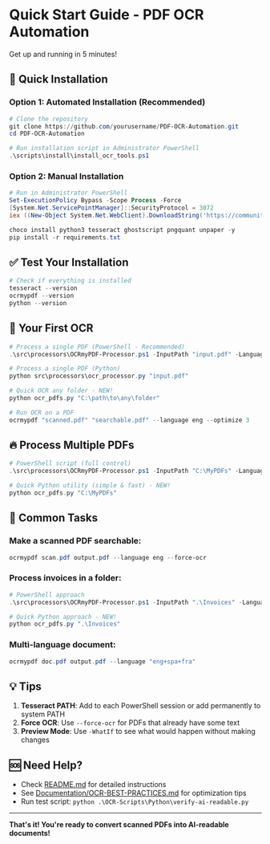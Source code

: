 # Quick Start Guide - PDF OCR Automation

Get up and running in 5 minutes!

## 🚀 Quick Installation

### Option 1: Automated Installation (Recommended)

```powershell
# Clone the repository
git clone https://github.com/yourusername/PDF-OCR-Automation.git
cd PDF-OCR-Automation

# Run installation script in Administrator PowerShell
.\scripts\install\install_ocr_tools.ps1
```

### Option 2: Manual Installation

```powershell
# Run in Administrator PowerShell
Set-ExecutionPolicy Bypass -Scope Process -Force
[System.Net.ServicePointManager]::SecurityProtocol = 3072
iex ((New-Object System.Net.WebClient).DownloadString('https://community.chocolatey.org/install.ps1'))

choco install python3 tesseract ghostscript pngquant unpaper -y
pip install -r requirements.txt
```

## ✅ Test Your Installation

```powershell
# Check if everything is installed
tesseract --version
ocrmypdf --version
python --version
```

## 🎯 Your First OCR

```powershell
# Process a single PDF (PowerShell - Recommended)
.\src\processors\OCRmyPDF-Processor.ps1 -InputPath "input.pdf" -Language eng

# Process a single PDF (Python)
python src\processors\ocr_processor.py "input.pdf"

# Quick OCR any folder - NEW!
python ocr_pdfs.py "C:\path\to\any\folder"

# Run OCR on a PDF
ocrmypdf "scanned.pdf" "searchable.pdf" --language eng --optimize 3
```

## 🔥 Process Multiple PDFs

```powershell
# PowerShell script (full control)
.\src\processors\OCRmyPDF-Processor.ps1 -InputPath "C:\MyPDFs" -Language eng

# Quick Python utility (simple & fast) - NEW!
python ocr_pdfs.py "C:\MyPDFs"
```

## 📝 Common Tasks

### Make a scanned PDF searchable:
```powershell
ocrmypdf scan.pdf output.pdf --language eng --force-ocr
```

### Process invoices in a folder:
```powershell
# PowerShell approach
.\src\processors\OCRmyPDF-Processor.ps1 -InputPath ".\Invoices" -Language eng

# Quick Python approach - NEW!
python ocr_pdfs.py ".\Invoices"
```

### Multi-language document:
```powershell
ocrmypdf doc.pdf output.pdf --language "eng+spa+fra"
```

## 💡 Tips

1. **Tesseract PATH**: Add to each PowerShell session or add permanently to system PATH
2. **Force OCR**: Use `--force-ocr` for PDFs that already have some text
3. **Preview Mode**: Use `-WhatIf` to see what would happen without making changes

## 🆘 Need Help?

- Check [README.md](README.md) for detailed instructions
- See [Documentation/OCR-BEST-PRACTICES.md](Documentation/OCR-BEST-PRACTICES.md) for optimization tips
- Run test script: `python .\OCR-Scripts\Python\verify-ai-readable.py`

---

**That's it! You're ready to convert scanned PDFs into AI-readable documents!**